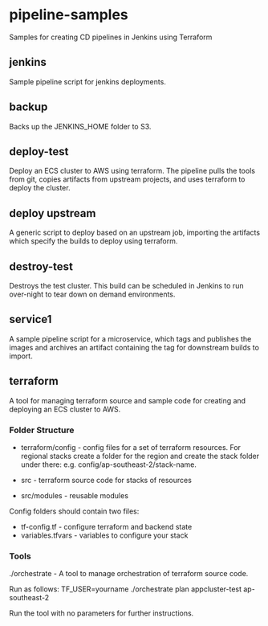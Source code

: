 # pipeline-samples
Samples for creating CD pipelines in Jenkins using Terraform

## jenkins
Sample pipeline script for jenkins deployments.

## backup
Backs up the JENKINS_HOME folder to S3.

## deploy-test
Deploy an ECS cluster to AWS using terraform. The pipeline pulls the tools from git,
copies artifacts from upstream projects, and uses terraform to deploy the cluster.

## deploy upstream
A generic script to deploy based on an upstream job, importing the artifacts which
specify the builds to deploy using terraform.

## destroy-test
Destroys the test cluster. This build can be scheduled in Jenkins to run over-night to
tear down on demand environments.

## service1
A sample pipeline script for a microservice, which tags and publishes the images
and archives an artifact containing the tag for downstream builds to import.

## terraform
A tool for managing terraform source and sample code for creating and deploying an ECS cluster to AWS.

### Folder Structure
* terraform/config - config files for a set of terraform resources. For regional stacks
create a folder for the region and create the stack folder under there: e.g. config/ap-southeast-2/stack-name.

* src - terraform source code for stacks of resources
* src/modules - reusable modules

Config folders should contain two files:
* tf-config.tf - configure terraform and backend state
* variables.tfvars - variables to configure your stack

### Tools
./orchestrate - A tool to manage orchestration of terraform source code.

Run as follows:
TF_USER=yourname ./orchestrate plan appcluster-test ap-southeast-2

Run the tool with no parameters for further instructions.
